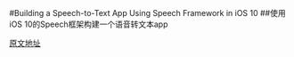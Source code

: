 #Building a Speech-to-Text App Using Speech Framework in iOS 10
##使用iOS 10的Speech框架构建一个语音转文本app

[原文地址](http://www.appcoda.com/siri-speech-framework/)
